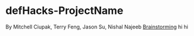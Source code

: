 # defHacks-ProjectName
By Mitchell Ciupak, Terry Feng, Jason Su, Nishal Najeeb
[Brainstorming](https://docs.google.com/document/d/1McyiA7V1hJDm05mfCcLR2imxf6tBSZuqwVMVEN9aF_I/edit?usp=sharing)
hi
hi
